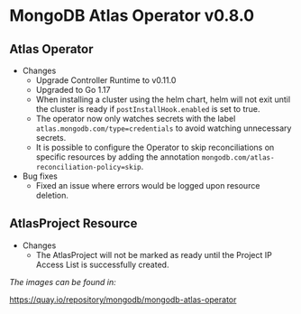 
# MongoDB Atlas Operator v0.8.0

## Atlas Operator

* Changes
    *  Upgrade Controller Runtime to v0.11.0
    *  Upgraded to Go 1.17
    *  When installing a cluster using the helm chart, helm will not exit until the cluster is ready if `postInstallHook.enabled` is set to true.
    *  The operator now only watches secrets with the label `atlas.mongodb.com/type=credentials` to avoid watching unnecessary secrets.
    *  It is possible to configure the Operator to skip reconciliations on specific resources by adding the annotation `mongodb.com/atlas-reconciliation-policy=skip`.
* Bug fixes 
    * Fixed an issue where errors would be logged upon resource deletion.


## AtlasProject Resource
* Changes
    * The AtlasProject will not be marked as ready until the Project IP Access List is successfully created.
  
*The images can be found in:*

https://quay.io/repository/mongodb/mongodb-atlas-operator
